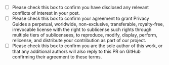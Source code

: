 

<!-- SCROLL TO BOTTOM TO AGREE!:
Please use a descriptive title for your PR, it will be included in our changelog!

Please share with us what you've changed.
If you are adding a software recommendation, give us a link to its website or
source code.

If you are making changes that you have a conflict of interest with, please
disclose this as well (this does not disqualify your PR by any means):

Conflict of interest contributions involve contributing about yourself,
family, friends, clients, employers, or your financial and other relationships.
Any external relationship can trigger a conflict of interest.

That someone has a conflict of interest is a description of a situation,
NOT a judgement about that person's opinions, integrity, or good faith.

If you have a conflict of interest, you MUST disclose who is paying you for
this contribution, who the client is (if for example, you are being paid by
an advertising agency), and any other relevant affiliations.
-->

<!-- Place an x in the boxes below, like: [x] -->
- [ ] Please check this box to confirm you have disclosed any relevant conflicts of interest in your post.
- [ ] Please check this box to confirm your agreement to grant Privacy Guides a perpetual, worldwide, non-exclusive, transferable, royalty-free, irrevocable license with the right to sublicense such rights through multiple tiers of sublicensees, to reproduce, modify, display, perform, relicense, and distribute your contribution as part of our project.
- [ ] Please check this box to confirm you are the sole author of this work, or that any additional authors will also reply to this PR on GitHub confirming their agreement to these terms.

<!-- What's this? When you submit a PR, you keep the Copyright for the work you
are contributing. We need you to agree to the above terms in order for us to
publish this contribution to our website. -->
